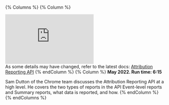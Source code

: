 {% Columns %}
{% Column %}
<iframe width="280" height="158" src="https://www.youtube.com/embed/UGA74CIcom8" title="YouTube video player" frameborder="0" allow="accelerometer; autoplay; clipboard-write; encrypted-media; gyroscope; picture-in-picture; web-share" allowfullscreen></iframe>
<br>
As some details may have changed, refer to the latest docs:
<a href="/docs/privacy-sandbox/attribution-reporting/">Attribution Reporting API</a>
{% endColumn %}
{% Column %}
<strong>May 2022. Run time: 6:15</strong> 

Sam Dutton of the Chrome team discusses the Attribution Reporting API at a high level. He covers the two types of reports in the API Event-level reports and Summary reports, what data is reported, and how.
{% endColumn %}
{% endColumns %}
